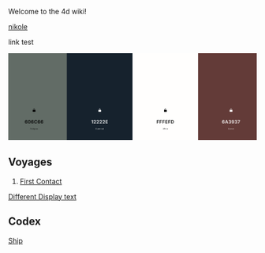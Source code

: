 Welcome to the 4d wiki!

[nikole](nikole)

link test

![Screenshot 2025-01-27 at 10 59 10 PM](/wiki/images/a317962609dc804cdcd328256fb63764.jpg)

<div class="swatch" style="--swatch-color: #606c66; --swatch-label: 'Feldgrau'; --swatch-size: 75px;"></div>

## Voyages

1. [First Contact](First-Contact)

[Different Display text](Three-word-Page)

## Codex

[Ship](Ship)
